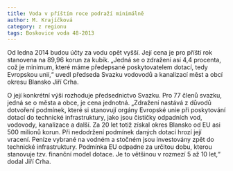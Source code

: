 ```yaml
---
title: Voda v příštím roce podraží minimálně
author: M. Krajíčková
category: z regionu
tags: Boskovice voda 48-2013
---
```


Od ledna 2014 budou účty za vodu opět vyšší. Její cena je pro příští rok stanovena na 89,96 korun za kubík. „Jedná se o zdražení asi 4,4 procenta, což je minimum, které máme předepsané poskytovatelem dotací, tedy Evropskou unií,“ uvedl předseda Svazku vodovodů a kanalizací měst a obcí okresu Blansko Jiří Crha.

O její konkrétní výši rozhoduje předsednictvo Svazku. Pro 77 členů svazku, jedná se o města a obce, je cena jednotná. „Zdražení nastává z důvodů dotvoření podmínek, které si stanovují orgány Evropské unie při poskytování dotací do technické infrastruktury, jako jsou čističky odpadních vod, vodovody, kanalizace a další. Za 20 let totiž získal okres Blansko od EU asi 500 milionů korun. Při nedodržení podmínek daných dotací hrozí její vracení. Peníze vybrané na vodném a stočném jsou investovány zpět do technické infrastruktury. Podmínka EU odpadne za určitou dobu, kterou stanovuje tzv. finanční model dotace. Je to většinou v rozmezí 5 až 10 let,“ dodal Jiří Crha.
